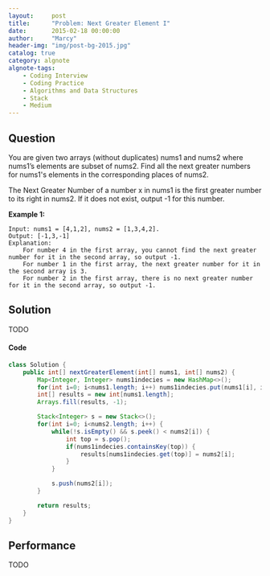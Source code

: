 ```yaml
---
layout:     post
title:      "Problem: Next Greater Element I"
date:       2015-02-18 00:00:00
author:     "Marcy"
header-img: "img/post-bg-2015.jpg"
catalog: true
category: algnote
algnote-tags:
    - Coding Interview
    - Coding Practice
    - Algorithms and Data Structures
    - Stack
    - Medium
---
```


## Question

You are given two arrays (without duplicates) nums1 and nums2 where nums1’s elements are subset of nums2. Find all the next greater numbers for nums1's elements in the corresponding places of nums2.

The Next Greater Number of a number x in nums1 is the first greater number to its right in nums2. If it does not exist, output -1 for this number.

**Example 1:**
```
Input: nums1 = [4,1,2], nums2 = [1,3,4,2].
Output: [-1,3,-1]
Explanation:
    For number 4 in the first array, you cannot find the next greater number for it in the second array, so output -1.
    For number 1 in the first array, the next greater number for it in the second array is 3.
    For number 2 in the first array, there is no next greater number for it in the second array, so output -1.
```


## Solution
TODO

#### Code
```java
class Solution {
    public int[] nextGreaterElement(int[] nums1, int[] nums2) {
        Map<Integer, Integer> nums1indecies = new HashMap<>();
        for(int i=0; i<nums1.length; i++) nums1indecies.put(nums1[i], i);
        int[] results = new int[nums1.length];
        Arrays.fill(results, -1);

        Stack<Integer> s = new Stack<>();
        for(int i=0; i<nums2.length; i++) {
            while(!s.isEmpty() && s.peek() < nums2[i]) {
                int top = s.pop();
                if(nums1indecies.containsKey(top)) {
                    results[nums1indecies.get(top)] = nums2[i];
                }
            }

            s.push(nums2[i]);
        }

        return results;
    }
}
```

## Performance
TODO
